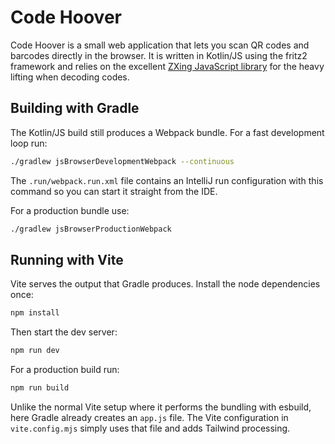 # Code Hoover

Code Hoover is a small web application that lets you scan QR codes and barcodes directly in the browser. It is written in Kotlin/JS using the fritz2 framework and relies on the excellent [ZXing JavaScript library](https://github.com/zxing-js/library) for the heavy lifting when decoding codes.

## Building with Gradle

The Kotlin/JS build still produces a Webpack bundle. For a fast development loop run:

```bash
./gradlew jsBrowserDevelopmentWebpack --continuous
```

The `.run/webpack.run.xml` file contains an IntelliJ run configuration with this command so you can start it straight from the IDE.

For a production bundle use:

```bash
./gradlew jsBrowserProductionWebpack
```

## Running with Vite

Vite serves the output that Gradle produces. Install the node dependencies once:

```bash
npm install
```

Then start the dev server:

```bash
npm run dev
```

For a production build run:

```bash
npm run build
```

Unlike the normal Vite setup where it performs the bundling with esbuild, here Gradle already creates an `app.js` file. The Vite configuration in `vite.config.mjs` simply uses that file and adds Tailwind processing.

